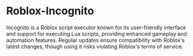 # Roblox-Incognito
Incognito is a Roblox script executor known for its user-friendly interface and support for executing Lua scripts, providing enhanced gameplay and automation features. Regular updates ensure compatibility with Roblox's latest changes, though using it risks violating Roblox's terms of service.
